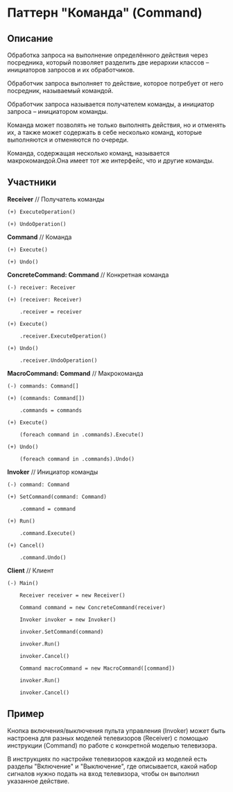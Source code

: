 ﻿# Паттерн "Команда" (Command)

## Описание

Обработка запроса на выполнение определённого действия через посредника, который позволяет разделить две иерархии классов – инициаторов запросов и их обработчиков.

Обработчик запроса выполняет то действие, которое потребует от него посредник, называемый командой.

Обработчик запроса называется получателем команды, а инициатор запроса – инициатором команды.

Команда может позволять не только выполнять действия, но и отменять их, а также может содержать в себе несколько команд, которые выполняются и отменяются по очереди.

Команда, содержащая несколько команд, называется макрокомандой.Она имеет тот же интерфейс, что и другие команды. 

## Участники

**Receiver** // Получатель команды

	(+) ExecuteOperation()
	
	(+) UndoOperation()

**Command** // Команда

	(+) Execute() 
	
	(+) Undo()

**ConcreteCommand: Command** // Конкретная команда

    (-) receiver: Receiver
	
	(+) (receiver: Receiver)

		.receiver = receiver

	(+) Execute() 

		.receiver.ExecuteOperation()

	(+) Undo()
		
		.receiver.UndoOperation()
	
**MacroCommand: Command** // Макрокоманда

    (-) commands: Command[] 

	(+) (commands: Command[])
		
		.commands = commands

	(+) Execute()

		(foreach command in .commands).Execute()

	(+) Undo()

		(foreach command in .commands).Undo()

**Invoker** // Инициатор команды

    (-) command: Command

    (+) SetCommand(command: Command)

        .command = command
    
	(+) Run()
    
	    .command.Execute()
    
	(+) Cancel()
    
	    .command.Undo()

**Client** // Клиент

	(-) Main()
	
		Receiver receiver = new Receiver()
	
		Command command = new ConcreteCommand(receiver)
	
		Invoker invoker = new Invoker()
	
		invoker.SetCommand(command)
	
		invoker.Run()
	
		invoker.Cancel()
	
		Command macroCommand = new MacroCommand([command])
	
		invoker.Run()
	
		invoker.Cancel()

## Пример

Кнопка включения/выключения пульта управления (Invoker) может быть настроена для разных моделей телевизоров (Receiver) с помощью инструкции (Command) по работе с конкретной моделью телевизора.

В инструкциях по настройке телевизоров каждой из моделей есть разделы "Включение" и "Выключение", где описывается, какой набор сигналов нужно подать на вход телевизора, чтобы он выполнил указанное действие.


